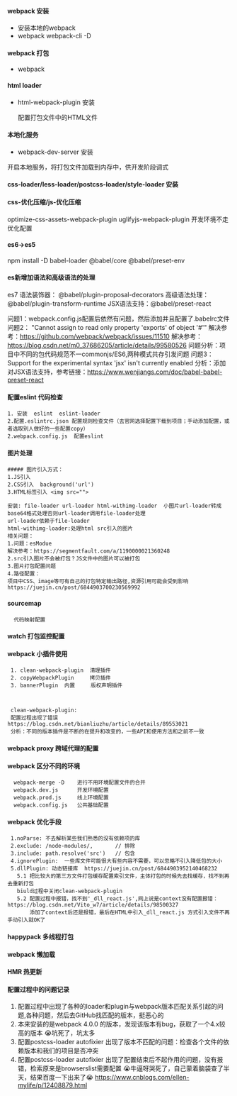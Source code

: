 #### webpack 安装
 - 安装本地的webpack
 - webpack webpack-cli -D

 #### webpack 打包
 - webpack

 #### html loader

 - html-webpack-plugin 安装  

   配置打包文件中的HTML文件

#### 本地化服务

- webpack-dev-server 安装

 开启本地服务，将打包文件加载到内存中，供开发阶段调式


#### css-loader/less-loader/postcss-loader/style-loader 安装
     

#### css-优化压缩/js-优化压缩

  optimize-css-assets-webpack-plugin
  uglifyjs-webpack-plugin
  开发环境不走优化配置

 #### es6->es5

 npm install -D babel-loader @babel/core @babel/preset-env
 
 #### es新增加语法和高级语法的处理
   es7 语法装饰器： @babel/plugin-proposal-decorators
   高级语法处理： @babel/plugin-transform-runtime
   JSX语法支持：@babel/preset-react
   
   问题1：webpack.config.js配置后依然有问题，然后添加并且配置了.babelrc文件
   问题2： "Cannot assign to read only property 'exports' of object '#<Object>'" 
   解决参考：https://github.com/webpack/webpack/issues/11510
   解决参考：https://blog.csdn.net/m0_37686205/article/details/99580526
   问题分析：项目中不同的包代码规范不一commonjs/ES6,两种模式共存引发问题
   问题3： Support for the experimental syntax 'jsx' isn't currently enabled
   分析：添加对JSX语法支持，参考链接：https://www.wenjiangs.com/doc/babel-babel-preset-react
   


####  配置eslint 代码检查
    1. 安装  eslint  eslint-loader
    2.配置.eslintrc.json 配置规则检查文件（去官网选择配置下载到项目；手动添加配置，或者选取别人做好的一些配置copy）
    2.webpack.config.js  配置eslint

#### 图片处理
    ##### 图片引入方式：
    1.JS引入 
    2.CSS引入  background('url')
    3.HTML标签引入 <img src="">

    安装: file-loader url-loader html-withimg-loader  小图片url-loader转成base64格式处理否则url-loader调用file-loader处理
    url-loader依赖于file-loader
    html-withimg-loader:处理html src引入的图片
    相关问题：
    1.问题：esModue 
    解决参考：https://segmentfault.com/a/1190000021360248
    2.src引入图片不会被打包？JS文件中的图片可以被打包
    3.图片打包配置问题
    4.路径配置：
    项目中CSS、image等可有自己的打包特定输出路径,资源引用可能会受到影响
    https://juejin.cn/post/6844903700230569992


 #### sourcemap  
      代码映射配置
    

#### watch  打包监控配置



#### webpack 小插件使用
     1. clean-webpack-plugin  清理插件
     2. copyWebpackPlugin     拷贝插件
     3. bannerPlugin  内置     版权声明插件

     

     clean-webpack-plugin:
     配置过程出现了错误 https://blog.csdn.net/bianliuzhu/article/details/89553021
     分析：不同的版本插件是不断的在提升和改变的，一些API和使用方法和之前不一致
####  webpack proxy 跨域代理的配置


####  webpack 区分不同的环境
      webpack-merge -D    进行不用环境配置文件的合并
      webpack.dev.js      开发环境配置
      webpack.prod.js     线上环境配置
      webpack.config.js   公共基础配置
    

#### webpack 优化手段
     1.noParse: 不去解析某些我们熟悉的没有依赖项的库
     2.exclude: /node-modules/,       // 排除
     3.include: path.resolve('src')   // 包含
     4.ignorePlugin:  一些库文件可能很大有些内容不需要，可以忽略不引入降低包的大小
     5.dllPlugin: 动态链接库  https://juejin.cn/post/6844903952140468232
       5.1 把比较大的第三方文件打包缓存配置索引文件，主体打包的时候先去找缓存，找不到再去重新打包
       biuld过程中关闭clean-webpack-plugin
       5.2 配置过程中报错，找不到'_dll_react.js',网上说是context没有配置报错：https://blog.csdn.net/Vito_w7/article/details/98500327
           添加了context后还是报错，最后在HTML中引入_dll_react.js 方式引入文件不再手动引入就OK了

#### happypack 多线程打包
     

#### webpack 懒加载


#### HMR 热更新 





    
#### 配置过程中的问题记录
 1. 配置过程中出现了各种的loader和plugin与webpack版本匹配关系引起的问题,各种问题，然后去GitHub找匹配的版本，挺恶心的
 2. 本来安装的是webpack 4.0.0 的版本，发现该版本有bug，获取了一个4.x较高的版本  😭坑死了，坑太多
 3. 配置postcss-loader  autofixier  出现了版本不匹配的问题：检查各个文件的依赖版本和我们的项目是否冲突
 4. 配置postcss-loader  autofixier  出现了配置结束后不起作用的问题，没有报错，检索原来是browserslist需要配置 😭牛逼呀哭死了，自己蒙着脑袋查了半天，结果百度一下出来了😭   https://www.cnblogs.com/ellen-mylife/p/12408879.html


 

 
 